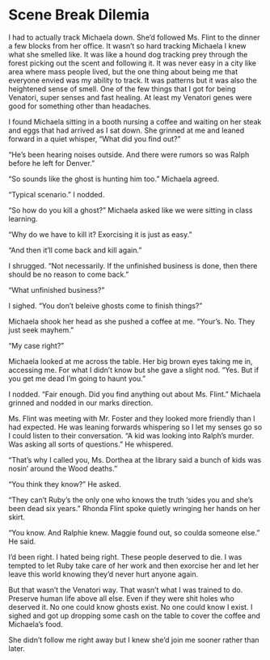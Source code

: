 #  Scene Break Dilemia

I had to actually track Michaela down. She’d followed Ms. Flint to the dinner a
few blocks from her office. It wasn’t so hard tracking Michaela I knew what she
smelled like. It was like a hound dog tracking prey through the forest picking
out the scent and following it. It was never easy in a city like area where mass
people lived, but the one thing about being me that everyone envied was my
ability to track. It was patterns but it was also the heightened sense of smell.
One of the few things that I got for being Venatori, super senses and fast
healing. At least my Venatori genes were good for something other than
headaches.

I found Michaela sitting in a booth nursing a coffee and waiting on her steak
and eggs that had arrived as I sat down. She grinned at me and leaned forward in
a quiet whisper, “What did you find out?”

“He’s been hearing noises outside. And there were rumors so was Ralph before he
left for Denver.”

“So sounds like the ghost is hunting him too.” Michaela agreed.

“Typical scenario.” I nodded.

“So how do you kill a ghost?” Michaela asked like we were sitting in class
learning.

“Why do we have to kill it? Exorcising it is just as easy.”

“And then it’ll come back and kill again.”

I shrugged. “Not necessarily. If the unfinished business is done, then there
should be no reason to come back.”

“What unfinished business?”

I sighed. “You don’t beleive ghosts come to finish things?”

Michaela shook her head as she pushed a coffee at me. “Your’s. No. They just
seek mayhem.”

“My case right?”

Michaela looked at me across the table. Her big brown eyes taking me in,
accessing me. For what I didn’t know but she gave a slight nod. “Yes. But if you
get me dead I’m going to haunt you.”

I nodded. “Fair enough. Did you find anything out about Ms. Flint.” Michaela
grinned and nodded in our marks direction.

Ms. Flint was meeting with Mr. Foster and they looked more friendly than I had
expected. He was leaning forwards whispering so I let my senses go so I could
listen to their conversation. “A kid was looking into Ralph’s murder. Was asking
all sorts of questions.” He whispered.

“That’s why I called you, Ms. Dorthea at the library said a bunch of kids was
nosin’ around the Wood deaths.”

“You think they know?” He asked.

“They can’t Ruby’s the only one who knows the truth ‘sides you and she’s been
dead six years.” Rhonda Flint spoke quietly wringing her hands on her skirt.

“You know. And Ralphie knew. Maggie found out, so coulda someone else.” He said.

I’d been right. I hated being right. These people deserved to die. I was tempted
to let Ruby take care of her work and then exorcise her and let her leave this
world knowing they’d never hurt anyone again.

But that wasn’t the Venatori way. That wasn’t what I was trained to do. Preserve
human life above all else. Even if they were shit holes who deserved it. No one
could know ghosts exist. No one could know I exist. I sighed and got up dropping
some cash on the table to cover the coffee and Michaela’s food.

She didn’t follow me right away but I knew she’d join me sooner rather than
later.

